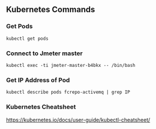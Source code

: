 ## Kubernetes Commands

### Get Pods
`kubectl get pods`

### Connect to Jmeter master
`kubectl exec -ti jmeter-master-b4bkx -- /bin/bash`

### Get IP Address of Pod
`kubectl describe pods fcrepo-activemq | grep IP`

### Kubernetes Cheatsheet
https://kubernetes.io/docs/user-guide/kubectl-cheatsheet/